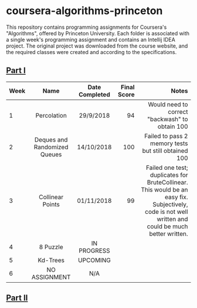 # coursera-algorithms-princeton
This repository contains programming assignments for Coursera's "Algorithms", offered by Princeton University. Each folder is associated with a single week's programming assignment and contains an Intellij IDEA project. The original project was downloaded from the course website, and the required classes were created and according to the specifications.

## [Part I](https://www.coursera.org/learn/algorithms-part1)
| Week        |   Name        | Date Completed   | Final Score | Notes |
| ------------- |:-------------:| :-----:|  -----:|  -----:|
| 1      | Percolation | 29/9/2018 | 94 | Would need to correct "backwash" to obtain 100 |
| 2      | Deques and Randomized Queues | 14/10/2018 | 100 | Failed to pass 2 memory tests but still obtained 100 |
| 3      | Collinear Points | 01/11/2018 | 99 | Failed one test; duplicates for BruteCollinear. This would be an easy fix. Subjectively, code is not well written and could be much better written.
| 4      | 8 Puzzle | IN PROGRESS |  |  |
| 5      | Kd-Trees | UPCOMING |  | |
| 6      | NO ASSIGNMENT | N/A |  | |


## [Part II](https://www.coursera.org/learn/algorithms-part2)
